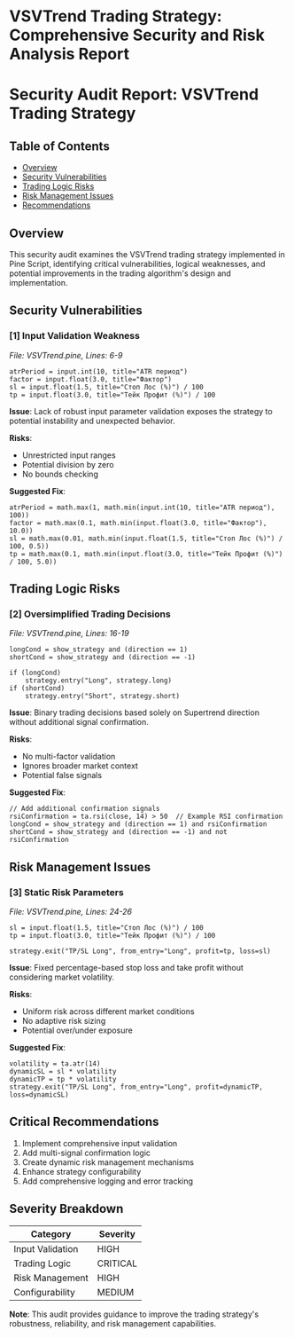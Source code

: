 # VSVTrend Trading Strategy: Comprehensive Security and Risk Analysis Report

# Security Audit Report: VSVTrend Trading Strategy

## Table of Contents
- [Overview](#overview)
- [Security Vulnerabilities](#security-vulnerabilities)
- [Trading Logic Risks](#trading-logic-risks)
- [Risk Management Issues](#risk-management-issues)
- [Recommendations](#critical-recommendations)

## Overview

This security audit examines the VSVTrend trading strategy implemented in Pine Script, identifying critical vulnerabilities, logical weaknesses, and potential improvements in the trading algorithm's design and implementation.

## Security Vulnerabilities

### [1] Input Validation Weakness

_File: VSVTrend.pine, Lines: 6-9_

```pine
atrPeriod = input.int(10, title="ATR период")
factor = input.float(3.0, title="Фактор")
sl = input.float(1.5, title="Стоп Лос (%)") / 100
tp = input.float(3.0, title="Тейк Профит (%)") / 100
```

**Issue**: Lack of robust input parameter validation exposes the strategy to potential instability and unexpected behavior.

**Risks**:
- Unrestricted input ranges
- Potential division by zero
- No bounds checking

**Suggested Fix**:
```pine
atrPeriod = math.max(1, math.min(input.int(10, title="ATR период"), 100))
factor = math.max(0.1, math.min(input.float(3.0, title="Фактор"), 10.0))
sl = math.max(0.01, math.min(input.float(1.5, title="Стоп Лос (%)") / 100, 0.5))
tp = math.max(0.1, math.min(input.float(3.0, title="Тейк Профит (%)") / 100, 5.0))
```

## Trading Logic Risks

### [2] Oversimplified Trading Decisions

_File: VSVTrend.pine, Lines: 16-19_

```pine
longCond = show_strategy and (direction == 1)
shortCond = show_strategy and (direction == -1)

if (longCond)
    strategy.entry("Long", strategy.long)
if (shortCond)
    strategy.entry("Short", strategy.short)
```

**Issue**: Binary trading decisions based solely on Supertrend direction without additional signal confirmation.

**Risks**:
- No multi-factor validation
- Ignores broader market context
- Potential false signals

**Suggested Fix**:
```pine
// Add additional confirmation signals
rsiConfirmation = ta.rsi(close, 14) > 50  // Example RSI confirmation
longCond = show_strategy and (direction == 1) and rsiConfirmation
shortCond = show_strategy and (direction == -1) and not rsiConfirmation
```

## Risk Management Issues

### [3] Static Risk Parameters

_File: VSVTrend.pine, Lines: 24-26_

```pine
sl = input.float(1.5, title="Стоп Лос (%)") / 100
tp = input.float(3.0, title="Тейк Профит (%)") / 100

strategy.exit("TP/SL Long", from_entry="Long", profit=tp, loss=sl)
```

**Issue**: Fixed percentage-based stop loss and take profit without considering market volatility.

**Risks**:
- Uniform risk across different market conditions
- No adaptive risk sizing
- Potential over/under exposure

**Suggested Fix**:
```pine
volatility = ta.atr(14)
dynamicSL = sl * volatility
dynamicTP = tp * volatility
strategy.exit("TP/SL Long", from_entry="Long", profit=dynamicTP, loss=dynamicSL)
```

## Critical Recommendations

1. Implement comprehensive input validation
2. Add multi-signal confirmation logic
3. Create dynamic risk management mechanisms
4. Enhance strategy configurability
5. Add comprehensive logging and error tracking

## Severity Breakdown

| Category | Severity |
|----------|----------|
| Input Validation | HIGH |
| Trading Logic | CRITICAL |
| Risk Management | HIGH |
| Configurability | MEDIUM |

**Note**: This audit provides guidance to improve the trading strategy's robustness, reliability, and risk management capabilities.